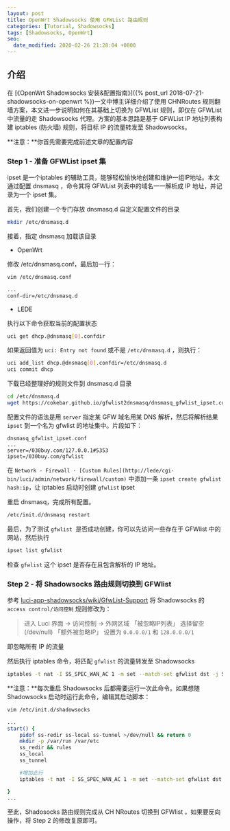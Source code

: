 ```yaml
---
layout: post
title: OpenWrt Shadowsocks 使用 GFWList 路由规则
categories: [Tutorial, Shadowsocks]
tags: [Shadowsocks, OpenWrt]
seo:
  date_modified: 2020-02-26 21:28:04 +0800
---
```


## 介绍

在 [《OpenWrt Shadowsocks 安装&配置指南》]({% post_url 2018-07-21-shadowsocks-on-openwrt %})一文中博主详细介绍了使用 CHNRoutes 规则翻墙方案，本文进一步说明如何在其基础上切换为 GFWList 规则，即仅在 GFWList 中流量的走 Shadowsocks 代理。方案的基本思路是基于 GFWList IP 地址列表构建 iptables (防火墙) 规则，将目标 IP 的流量转发至 Shadowsocks。

**注意：**你首先需要完成前述文章的配置内容

### Step 1 - 准备 GFWList ipset 集

ipset 是一个iptables 的辅助工具，能够轻松愉快地创建和维护一组IP地址。本文通过配置 dnsmasq ，命令其将 GFWList 列表中的域名一一解析成 IP 地址，并记录为一个 ipset 集。

首先，我们创建一个专门存放 dnsmasq.d 自定义配置文件的目录

```sh
mkdir /etc/dnsmasq.d
```

接着，指定 dnsmasq 加载该目录

- OpenWrt

修改 /etc/dnsmasq.conf，最后加一行：

```sh
vim /etc/dnsmasq.conf

...
conf-dir=/etc/dnsmasq.d
```

- LEDE

执行以下命令获取当前的配置状态

```sh
uci get dhcp.@dnsmasq[0].confdir
```

如果返回值为 `uci: Entry not found` 或不是 `/etc/dnsmasq.d` ，则执行：

```sh
uci add_list dhcp.@dnsmasq[0].confdir=/etc/dnsmasq.d
uci commit dhcp
```

下载已经整理好的规则文件到 dnsmasq.d 目录

```sh
cd /etc/dnsmasq.d
wget https://cokebar.github.io/gfwlist2dnsmasq/dnsmasq_gfwlist_ipset.conf
```

配置文件的语法是用 `server` 指定某 GFW 域名用某 DNS 解析，然后将解析结果 `ipset` 到一个名为 gfwlist 的地址集中。片段如下：

```
dnsmasq_gfwlist_ipset.conf
...
server=/030buy.com/127.0.0.1#5353
ipset=/030buy.com/gfwlist
```

在 `Network - Firewall - [Custom Rules](http://lede/cgi-bin/luci/admin/network/firewall/custom)` 中添加一条 `ipset create gfwlist hash:ip`，让 iptables 启动时创建 `gfwlist` ipset

重启 dnsmasq，完成所有配置。

```sh
/etc/init.d/dnsmasq restart
```

最后，为了测试 `gfwlist`  是否成功创建，你可以先访问一些存在于 GFWlist 中的网站，然后执行

```sh
ipset list gfwlist
```

检查 `gfwlist` 这个 ipset 是否存在且包含解析的 IP 地址。

### Step 2 - 将 Shadowsocks 路由规则切换到 GFWlist

参考 [luci-app-shadowsocks/wiki/GfwList-Support](https://github.com/shadowsocks/luci-app-shadowsocks/wiki/GfwList-Support) 将 Shadowsocks 的 `access control/访问控制` 规则修改为：

> 进入 Luci 界面 -> 访问控制 -> 外网区域 「被忽略IP列表」 选择留空(/dev/null) 「额外被忽略IP」 设置为 `0.0.0.0/1` 和 `128.0.0.0/1`

即忽略所有 IP 的流量

然后执行 iptables 命令，将匹配 `gfwlist` 的流量转发至 Shadowsocks

```sh
iptables -t nat -I SS_SPEC_WAN_AC 1 -m set --match-set gfwlist dst -j SS_SPEC_WAN_FW
```

**注意：**每次重启 Shadowsocks 后都需要运行一次此命令。如果想随 Shadowsocks 启动时运行此命令，编辑其启动脚本：

```sh
vim /etc/init.d/shadowsocks

...
start() {
    pidof ss-redir ss-local ss-tunnel >/dev/null && return 0
    mkdir -p /var/run /var/etc
    ss_redir && rules
    ss_local
    ss_tunnel

    #增加此行
    iptables -t nat -I SS_SPEC_WAN_AC 1 -m set --match-set gfwlist dst -j SS_SPEC_WAN_FW

} 
...
``` 

至此，Shadosocks 路由规则完成从 CH NRoutes 切换到 GFWlist ，如果要反向操作，将 Step 2 的修改复原即可。
